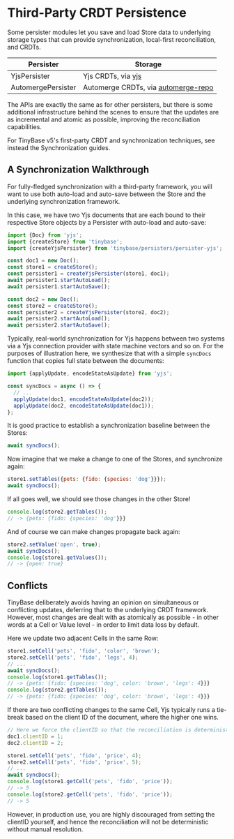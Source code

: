 # Third-Party CRDT Persistence

Some persister modules let you save and load Store data to underlying storage
types that can provide synchronization, local-first reconciliation, and CRDTs.

| Persister          | Storage                                                                            |
| ------------------ | ---------------------------------------------------------------------------------- |
| YjsPersister       | Yjs CRDTs, via [yjs](https://github.com/yjs/yjs)                                   |
| AutomergePersister | Automerge CRDTs, via [automerge-repo](https://github.com/automerge/automerge-repo) |

The APIs are exactly the same as for other persisters, but there is some
additional infrastructure behind the scenes to ensure that the updates are as
incremental and atomic as possible, improving the reconciliation capabilities.

For TinyBase v5's first-party CRDT and synchronization techniques, see instead
the Synchronization guides.

## A Synchronization Walkthrough

For fully-fledged synchronization with a third-party framework, you will want to
use both auto-load and auto-save between the Store and the underlying
synchronization framework.

In this case, we have two Yjs documents that are each bound to their respective
Store objects by a Persister with auto-load and auto-save:

```js
import {Doc} from 'yjs';
import {createStore} from 'tinybase';
import {createYjsPersister} from 'tinybase/persisters/persister-yjs';

const doc1 = new Doc();
const store1 = createStore();
const persister1 = createYjsPersister(store1, doc1);
await persister1.startAutoLoad();
await persister1.startAutoSave();

const doc2 = new Doc();
const store2 = createStore();
const persister2 = createYjsPersister(store2, doc2);
await persister2.startAutoLoad();
await persister2.startAutoSave();
```

Typically, real-world synchronization for Yjs happens between two systems via a
Yjs connection provider with state machine vectors and so on. For the purposes
of illustration here, we synthesize that with a simple `syncDocs` function that
copies full state between the documents:

```js
import {applyUpdate, encodeStateAsUpdate} from 'yjs';

const syncDocs = async () => {
  // ...
  applyUpdate(doc1, encodeStateAsUpdate(doc2));
  applyUpdate(doc2, encodeStateAsUpdate(doc1));
};
```

It is good practice to establish a synchronization baseline between the Stores:

```js
await syncDocs();
```

Now imagine that we make a change to one of the Stores, and synchronize again:

```js
store1.setTables({pets: {fido: {species: 'dog'}}});
await syncDocs();
```

If all goes well, we should see those changes in the other Store!

```js
console.log(store2.getTables());
// -> {pets: {fido: {species: 'dog'}}}
```

And of course we can make changes propagate back again:

```js
store2.setValue('open', true);
await syncDocs();
console.log(store1.getValues());
// -> {open: true}
```

## Conflicts

TinyBase deliberately avoids having an opinion on simultaneous or conflicting
updates, deferring that to the underlying CRDT framework. However, most changes
are dealt with as atomically as possible - in other words at a Cell or Value
level - in order to limit data loss by default.

Here we update two adjacent Cells in the same Row:

```js
store1.setCell('pets', 'fido', 'color', 'brown');
store2.setCell('pets', 'fido', 'legs', 4);
// ...
await syncDocs();
console.log(store1.getTables());
// -> {pets: {fido: {species: 'dog', color: 'brown', 'legs': 4}}}
console.log(store2.getTables());
// -> {pets: {fido: {species: 'dog', color: 'brown', 'legs': 4}}}
```

If there are two conflicting changes to the same Cell, Yjs typically runs a
tie-break based on the client ID of the document, where the higher one wins.

```js
// Here we force the clientID so that the reconciliation is deterministic.
doc1.clientID = 1;
doc2.clientID = 2;

store1.setCell('pets', 'fido', 'price', 4);
store2.setCell('pets', 'fido', 'price', 5);
// ...
await syncDocs();
console.log(store1.getCell('pets', 'fido', 'price'));
// -> 5
console.log(store2.getCell('pets', 'fido', 'price'));
// -> 5
```

However, in production use, you are highly discouraged from setting the clientID
yourself, and hence the reconciliation will not be deterministic without manual
resolution.
